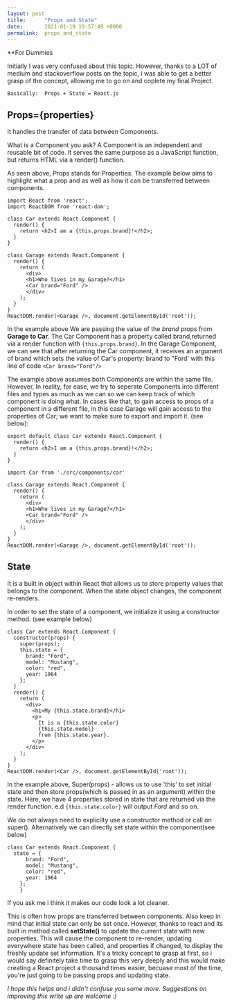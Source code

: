 ```yaml
---
layout: post
title:      "Props and State"
date:       2021-01-19 19:57:49 +0000
permalink:  props_and_state
---
```



**For Dummies

Initially I was very confused about this topic. However, thanks to a LOT of medium and stackoverflow posts on the topic, i was able to get a better grasp of the concept, allowing me to go on and coplete my final Project. 

```
Basically:  Props + State = React.js 
```

## Props={properties}

It handles the transfer of data between Components. 

What is a Component you ask? A Component is an independent and reusable bit of code. It serves the same purpose as a JavaScript function, but returns HTML via a render() function.

As seen above, Props stands for Properties.  The example below aims to highlight what a prop and as well as how it can be transferred between components.

```
import React from 'react';
import ReactDOM from 'react-dom';

class Car extends React.Component {
  render() {
    return <h2>I am a {this.props.brand}!</h2>;
  }
}

class Garage extends React.Component {
  render() {
    return (
      <div>
      <h1>Who lives in my Garage?</h1>
      <Car brand="Ford" />
      </div>
    );
  }
}
ReactDOM.render(<Garage />, document.getElementById('root'));
```

In the example above We are passing the value of the *brand* props from **Garage to Car**. The Car Component has a property called brand,returned via a render function with ```{this.props.brand}```. In the Garage Component, we can see that after returning the Car component, it receives an argument of brand which sets the value of Car's property: brand to "Ford'  with this line of code ```<Car brand="Ford"/>```

The example above assumes both Components are within the same file. However, In reality, for ease, we try to seperate Components into different files and types as much as we can so we can keep track of which component is doing what. In cases like that, to gain access to props of a component in a different file, in this case Garage will gain access to the properties of Car; we want to make sure to export and import it. (see below):

```
export default class Car extends React.Component {
  render() {
    return <h2>I am a {this.props.brand}!</h2>;
  }
}
```

```
import Car from './src/components/car'

class Garage extends React.Component {
  render() {
    return (
      <div>
      <h1>Who lives in my Garage?</h1>
      <Car brand="Ford" />
      </div>
    );
  }
}
ReactDOM.render(<Garage />, document.getElementById('root'));
```



## State

It is a built in object within React that allows us to store property values that belongs to the component. When the state object changes, the component re-renders.

In order to set the state of a component, we initialize it using a constructor method. (see example below)

```
class Car extends React.Component {
  constructor(props) {
    super(props);
    this.state = {
      brand: "Ford",
      model: "Mustang",
      color: "red",
      year: 1964
    };
  }
  render() {
    return (
      <div>
        <h1>My {this.state.brand}</h1>
        <p>
          It is a {this.state.color}
          {this.state.model}
          from {this.state.year}.
        </p>
      </div>
    );
  }
}
ReactDOM.render(<Car />, document.getElementById('root'));
```

In the example above, Super(props) - allows us to use 'this' to set initial state and then store props(which is passed in as an argument) within the state. Here, we have 4 properties stored in state that are returned via the render function. e.d ```{this.state.color}``` will output *Ford* and so on. 

We do not always need to explicilty use a constructor method or call on super(). Alternatively we can directly set state within the component(see below)

```
class Car extends React.Component {
  state = {
      brand: "Ford",
      model: "Mustang",
      color: "red",
      year: 1964
    };
	}
 ```
 
 If you ask me i think it makes our code look a lot cleaner.


This is often how props are transferred between components. Also keep in mind that initial state can only be set once. However, thanks to react and its built in method called **setState()** to update the current state with new properties. This will cause the component to re-render, updating everywhere state has been called, and properties if changed, to display the freshly update set information.  It's a tricky concept to grasp at first, so i would say definitely take time to grasp this very deeply and this would make creating a React project a thousand times easier, becuase most of the time, you're just going to be passing props and updating state.

*I hope this helps and i didn't confuse you some more. Suggestions on improving this write up are welcome :)*




